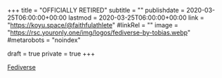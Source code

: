 +++
title = "OFFICIALLY RETIRED"
subtitle = ""
publishdate = 2020-03-25T06:00:00+00:00
lastmod = 2020-03-25T06:00:00+00:00
link = "https://koyu.space/@faithfulathlete"
#linkRel = ""
image = "https://rsc.youronly.one/img/logos/fediverse-by-tobias.webp"
#metarobots = "noindex"

draft = true
private = true
+++

[Fediverse](https://koyu.space/@faithfulathlete "Fediverse")
